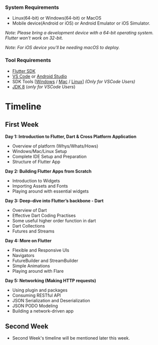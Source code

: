 ### System Requirements
- Linux(64-bit) or Windows(64-bit) or MacOS
- Mobile device(Android or iOS) or Android Emulator or iOS Simulator.
  
*Note: Please bring a development device with a 64-bit operating system. Flutter won't work on 32-bit.*

*Note: For iOS device you'll be needing macOS to deploy.*

### Tool Requirements
- [Flutter SDK](https://flutter.dev/docs/get-started/install)
- [VS Code](https://code.visualstudio.com/#alt-downloads) or [Android Studio](https://developer.android.com/studio#downloads)
- SDK Tools [[Windows](https://dl.google.com/android/repository/sdk-tools-windows-4333796.zip) / [Mac](https://dl.google.com/android/repository/sdk-tools-darwin-4333796.zip) / [Linux](https://dl.google.com/android/repository/sdk-tools-linux-4333796.zip)] *(Only for VSCode Users)*
- [JDK 8](https://www.oracle.com/technetwork/java/javase/downloads/jdk8-downloads-2133151.html) (*only for VSCode Users*)

# Timeline

## First Week

**Day 1: Introduction  to Flutter, Dart & Cross Platform Application**
- Overview of platform (Whys/Whats/Hows)
- Windows/Mac/Linux Setup
- Complete IDE Setup and Preparation
- Structure of Flutter App 

**Day 2: Building Flutter Apps from Scratch**
- Introduction to Widgets
- Importing Assets and Fonts
- Playing around with essential widgets

**Day 3: Deep-dive into Flutter’s backbone - Dart**
- Overview of Dart
- Effective Dart Coding Practises
- Some useful higher order function in dart
- Dart Collections
- Futures and Streams

**Day 4: More on Flutter**
- Flexible and Responsive UIs
- Navigators
- FutureBuilder and StreamBuilder
- Simple Animations
- Playing around with Flare

**Day 5: Networking (Making HTTP requests)**
- Using plugin and packages
- Consuming RESTful API
- JSON Serialization and Deserialization
- JSON PODO Modeling
- Building a network-driven app

## Second Week
- Second Week's timeline will be mentioned later this week.